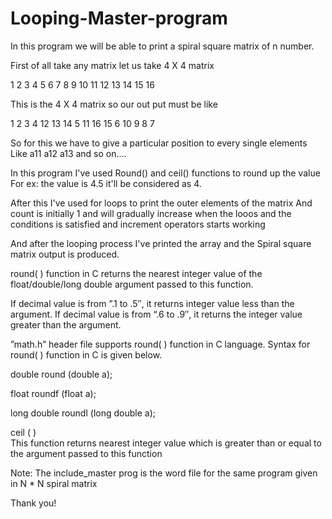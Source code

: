 # Looping-Master-program
In this program we will be able to print a spiral square  matrix of n number. 

First of all take any matrix let us take 4 X 4 matrix

1 2 3 4
5 6 7 8
9 10 11 12
13 14 15 16

This is the 4 X 4 matrix so our out put must be like

 1 2 3 4
12 13 14 5
11 16 15 6
10 9 8 7


So for this we have to give a particular position to every single elements
Like a11 a12 a13 and so on.... 

In this program I've used
Round() and ceil() functions to round up the value 
For ex: the value is 4.5 it'll be considered as 4.

After this I've used for loops to print the outer elements of the matrix
And count is initially 1 and will gradually increase when the looos and the conditions is satisfied and increment operators starts working



And after the looping process I've printed the array and the 
Spiral square matrix output is produced. 

round( ) function in C returns the nearest integer value of the float/double/long double argument passed to this function.

If decimal value is from ”.1 to .5″, it returns integer value less than the argument. If decimal value is from “.6 to .9″, it returns the integer value greater than the argument.

”math.h” header file supports round( ) function in C language. Syntax for round( ) function in C is given below.

double round (double a);

float roundf (float a);

long double roundl (long double a);


ceil ( )	
This function returns nearest integer 
value which is greater than or equal
to the argument passed to this function

Note: The include_master prog is the word file for the same program given in
N * N spiral matrix


Thank you! 

